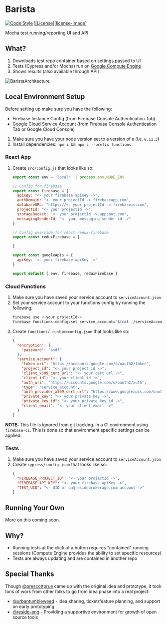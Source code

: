 # Barista

[![Code Style][code-style-image]][code-style-url]
[![License][license-image]][license-url]

Mocha test running/reporting UI and API

## What?
1. Downloads test repo container based on settings passed to UI
1. Tests (Cypress and/or Mocha) run on [Google Compute Engine][compute-engine-url]
1. Shows results (also available through API)

![BaristaArchitecture](https://user-images.githubusercontent.com/2992224/41957582-492d69ac-799c-11e8-87e2-e83547422a7a.png)

## Local Environment Setup
Before setting up make sure you have the following:
* Firebase Instance Config (from Firebase Console Authentication Tab)
* Google Cloud Service Account (from Firebase Console Authentication Tab or Google Cloud Console)


1. Make sure you have your node version set to a version of `8` (i.e. `8.11.3`)
1. Install dependencies: `npm i && npm i --prefix functions`

### React App
1. Create `src/config.js` that looks like so:
    ```js
    export const env = 'local' || process.env.NODE_ENV

    // Config for firebase
    export const firebase = {
      apiKey: "<- your firebase apiKey ->",
      authDomain: "<- your projectId ->.firebaseapp.com",
      databaseURL: "https://<- your projectId ->.firebaseio.com",
      projectId: "<- your projectId ->",
      storageBucket: "<- your projectId ->.appspot.com",
      messagingSenderId: "<- your messaging sender id ->"
    }

    // Config override for react-redux-firebase
    export const reduxFirebase = {

    }

    export const googleApis = {
      apiKey: '<- your firebase apiKey ->'
    }

    export default { env, firebase, reduxFirebase }
    ```

### Cloud Functions
1. Make sure you have saved your service account to `serviceAccount.json`
1. Set your service account to your functions config by running the following:
    ```bash
    firebase use <-your projectId->
    firebase functions:config:set service_account="$(cat ./serviceAccount.json)" encryption.password="<- your pass ->"
    ```
1. Create `functions/.runtimeconfig.json` that looks like so:
    ```json
    {
      "encryption": {
        "password": "asdf"
      },
      "service_account": {
        "token_uri": "https://accounts.google.com/o/oauth2/token",
        "project_id": "<- your project id ->",
        "client_x509_cert_url": "<- your cert url ->",
        "client_id": "<- your client id ->",
        "auth_uri": "https://accounts.google.com/o/oauth2/auth",
        "type": "service_account",
        "auth_provider_x509_cert_url": "https://www.googleapis.com/oauth2/v1/certs",
        "private_key": "<- your private key ->",
        "private_key_id": "<- your private key id ->",
        "client_email": "<- your client_email ->"
      }
    }
    ```
**NOTE:** This file is ignored from git tracking. In a CI environment using `firebase-ci`. This is done so that environment specific settings can be applied.

### Tests
1. Make sure you have saved your service account to `serviceAccount.json`
1. Create `cypress/config.json` that looks like so:
    ```json
    {
      "FIREBASE_PROJECT_ID": "<- your projectId ->",
      "FIREBASE_API_KEY": "<- your firebase apiKey ->",
      "TEST_UID": "<- UID of qa@residebrokerage.com account ->"
    }
    ```

## Running Your Own

More on this coming soon.

## Why?
* Running tests at the click of a button requires "contained" running sessions (Compute Engine provides the ability to set specific resources)
* Tests are always updating and are contained in another repo

[license-url]: https://github.com/reside-eng/barista/blob/master/LICENSE
[code-style-image]: https://img.shields.io/badge/code%20style-standard-brightgreen.svg?style=flat-square
[code-style-url]: http://standardjs.com/
[compute-engine-url]: https://console.cloud.google.com/compute

## Special Thanks

Though [@prescottprue](https://github.com/prescottprue) came up with the original idea and prototype, it took tons of work from other folks to go from idea phase into a real project:

* [@urbantumbleweed](https://github.com/urbantumbleweed) - idea sharing, ticket/feature planning, and support on early prototyping
* [@reside-eng](https://github.com/reside-eng) - Providing a supportive environment for growth of open source tools
